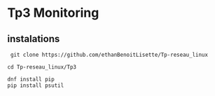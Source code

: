   # Tp3 Monitoring

  ## instalations ##


  ```
   git clone https://github.com/ethanBenoitLisette/Tp-reseau_linux
   ```
   ```
   cd Tp-reseau_linux/Tp3
   ```
   ```
   dnf install pip 
   pip install psutil
   ```
   